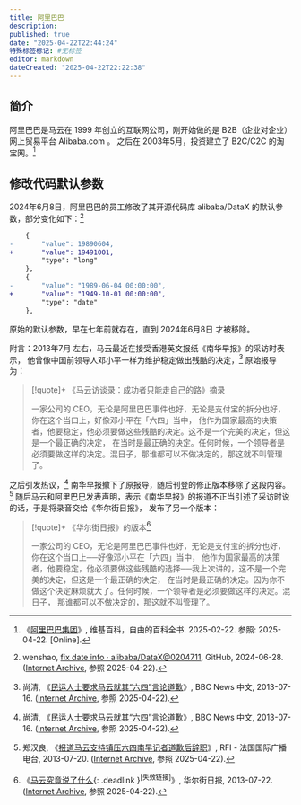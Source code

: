 ```yaml
---
title: 阿里巴巴
description:
published: true
date: "2025-04-22T22:44:24"
特殊标签标记: #无标签
editor: markdown
dateCreated: "2025-04-22T22:22:38"
---
```


## 简介

阿里巴巴是马云在 1999 年创立的互联网公司，刚开始做的是 B2B（企业对企业）网上贸易平台 Alibaba.com 。
之后在 2003年5月，投资建立了 B2C/C2C 的淘宝网。[^94918]

[^94918]: 《[阿里巴巴集团](https://zh.wikipedia.org/w/index.php?title=阿里巴巴集团&oldid=86194918)》, 维基百科，自由的百科全书. 2025-02-22. 参照: 2025-04-22. [Online].

## 修改代码默认参数

2024年6月8日，阿里巴巴的员工修改了其开源代码库 alibaba/DataX 的默认参数，部分变化如下：[^04711]

[^04711]: wenshao, [fix date info · alibaba/DataX@0204711](https://github.com/alibaba/DataX/commit/0204711a644e75cbd6e78b274561578e1bd8a096), GitHub, 2024-06-28. ([Internet Archive](https://web.archive.org/web/20240817110550/https://github.com/alibaba/DataX/commit/0204711a644e75cbd6e78b274561578e1bd8a096), 参照 2025-04-22).

```diff title="core/src/main/job/job.json"
    {
-       "value": 19890604,
+       "value": 19491001,
        "type": "long"
    },
    {
-       "value": "1989-06-04 00:00:00",
+       "value": "1949-10-01 00:00:00",
        "type": "date"
    },
```

原始的默认参数，早在七年前就存在，直到 2024年6月8日 才被移除。

附言：2013年7月 左右，马云最近在接受香港英文报纸《南华早报》的采访时表示，
他曾像中国前领导人邓小平一样为维护稳定做出残酷的决定，[^94631] 原始报导为：

[^94631]: 尚清, 《[民运人士要求马云就其“六四”言论道歉](https://www.bbc.com/zhongwen/simp/china/2013/07/130716_mayun_64)》, BBC News 中文, 2013-07-16. ([Internet Archive](https://web.archive.org/web/20250220094631/https://www.bbc.com/zhongwen/simp/china/2013/07/130716_mayun_64), 参照 2025-04-22).

> [!quote]+ 《马云访谈录：成功者只能走自己的路》摘录
>
> 一家公司的 CEO，无论是阿里巴巴事件也好，无论是支付宝的拆分也好，你在这个当口上，好像邓小平在「六四」当中，
> 他作为国家最高的决策者，他要稳定，他必须要做这些残酷的决定。这不是一个完美的决定，但这是一个最正确的决定，
> 在当时是最正确的决定。任何时候，一个领导者是必须要做这样的决定。混日子，那谁都可以不做决定的，那这就不叫管理了。

[^1]: 刘怡, 《[马云访谈录（一）成功者只能走自己的路](http://www.scmpchinese.com/sc/features/9204/ma-yun-fang-tan-lu-yi-cheng-gong-zhe-zhi-neng-zou-zi-ji-de-lu){: .deadlink }<sup>[失效链接]</sup>》, 香港南华早报, 2013-07-13. ([Internet Archive](https://web.archive.org/web/20130726211716/http://www.scmpchinese.com/sc/features/9204/ma-yun-fang-tan-lu-yi-cheng-gong-zhe-zhi-neng-zou-zi-ji-de-lu), 参照 2025-04-22).

之后引发热议，[^94631] 南华早报撤下了原报导，随后刊登的修正版本移除了这段内容。[^74110]
随后马云和阿里巴巴发表声明，表示《南华早报》的报道不正当引述了采访时说的话，于是将录音交给《华尔街日报》，
发布了另一个版本：

[^74110]: 郑汉良, 《[报道马云支持镇压六四南早记者道歉后辞职](https://www.rfi.fr/cn/中国/20130720-报道马云支持镇压六四南早记者道歉后辞职)》, RFI - 法国国际广播电台, 2013-07-20. ([Internet Archive](https://web.archive.org/web/20230202074110/https://www.rfi.fr/cn/中国/20130720-报道马云支持镇压六四南早记者道歉后辞职), 参照 2025-04-22).

> [!quote]+ 《华尔街日报》的版本[^41510]
>
> 一家公司的 CEO，无论是阿里巴巴事件也好，无论是支付宝的拆分也好，你在这个当口上──好像邓小平在「六四」当中，
> 他作为国家最高的决策者，他要稳定，他必须要做这些残酷的选择──我上次讲的，这不是一个完美的决定，但这是一个最正确的决定，
> 在当时是最正确的决定。因为你不做这个决定麻烦就大了。任何时候，一个领导者是必须要做这样的决定。混日子，
> 那谁都可以不做决定的，那这就不叫管理了。

[^41510]: 《[马云究竟说了什么](http://cn.wsj.com/gb/20130722/BOG141510.asp){: .deadlink }<sup>[失效链接]</sup>》, 华尔街日报, 2013-07-22. ([Internet Archive](https://web.archive.org/web/20130722152213/http://cn.wsj.com/gb/20130722/BOG141510.asp), 参照 2025-04-22).
